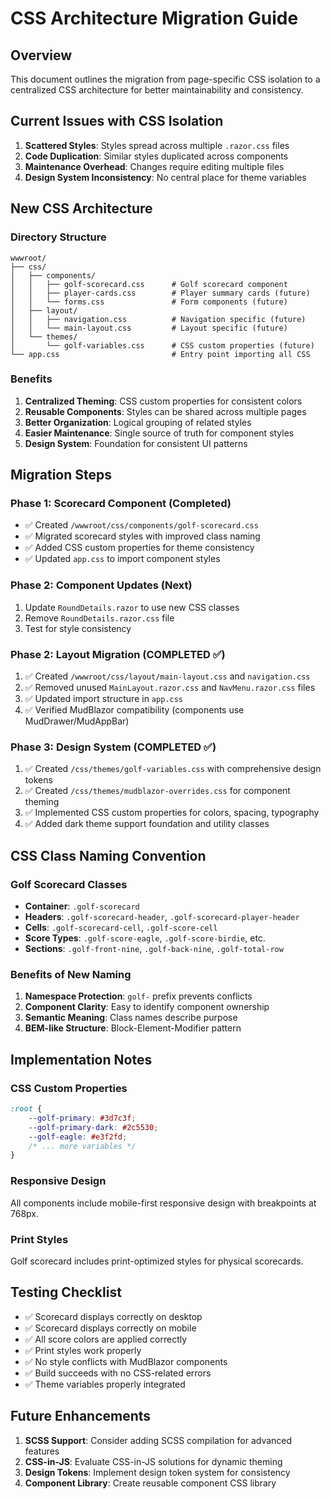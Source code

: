 # CSS Architecture Migration Guide

## Overview
This document outlines the migration from page-specific CSS isolation to a centralized CSS architecture for better maintainability and consistency.

## Current Issues with CSS Isolation
1. **Scattered Styles**: Styles spread across multiple `.razor.css` files
2. **Code Duplication**: Similar styles duplicated across components
3. **Maintenance Overhead**: Changes require editing multiple files
4. **Design System Inconsistency**: No central place for theme variables

## New CSS Architecture

### Directory Structure
```
wwwroot/
├── css/
│   ├── components/
│   │   ├── golf-scorecard.css      # Golf scorecard component
│   │   ├── player-cards.css        # Player summary cards (future)
│   │   └── forms.css               # Form components (future)
│   ├── layout/
│   │   ├── navigation.css          # Navigation specific (future)
│   │   └── main-layout.css         # Layout specific (future)
│   └── themes/
│       └── golf-variables.css      # CSS custom properties (future)
└── app.css                         # Entry point importing all CSS
```

### Benefits
1. **Centralized Theming**: CSS custom properties for consistent colors
2. **Reusable Components**: Styles can be shared across multiple pages
3. **Better Organization**: Logical grouping of related styles
4. **Easier Maintenance**: Single source of truth for component styles
5. **Design System**: Foundation for consistent UI patterns

## Migration Steps

### Phase 1: Scorecard Component (Completed)
- ✅ Created `/wwwroot/css/components/golf-scorecard.css`
- ✅ Migrated scorecard styles with improved class naming
- ✅ Added CSS custom properties for theme consistency
- ✅ Updated `app.css` to import component styles

### Phase 2: Component Updates (Next)
1. Update `RoundDetails.razor` to use new CSS classes
2. Remove `RoundDetails.razor.css` file
3. Test for style consistency

### Phase 2: Layout Migration (COMPLETED ✅)
1. ✅ Created `/wwwroot/css/layout/main-layout.css` and `navigation.css`
2. ✅ Removed unused `MainLayout.razor.css` and `NavMenu.razor.css` files  
3. ✅ Updated import structure in `app.css`
4. ✅ Verified MudBlazor compatibility (components use MudDrawer/MudAppBar)

### Phase 3: Design System (COMPLETED ✅)
1. ✅ Created `/css/themes/golf-variables.css` with comprehensive design tokens
2. ✅ Created `/css/themes/mudblazor-overrides.css` for component theming
3. ✅ Implemented CSS custom properties for colors, spacing, typography
4. ✅ Added dark theme support foundation and utility classes

## CSS Class Naming Convention

### Golf Scorecard Classes
- **Container**: `.golf-scorecard`
- **Headers**: `.golf-scorecard-header`, `.golf-scorecard-player-header`
- **Cells**: `.golf-scorecard-cell`, `.golf-score-cell`
- **Score Types**: `.golf-score-eagle`, `.golf-score-birdie`, etc.
- **Sections**: `.golf-front-nine`, `.golf-back-nine`, `.golf-total-row`

### Benefits of New Naming
1. **Namespace Protection**: `golf-` prefix prevents conflicts
2. **Component Clarity**: Easy to identify component ownership
3. **Semantic Meaning**: Class names describe purpose
4. **BEM-like Structure**: Block-Element-Modifier pattern

## Implementation Notes

### CSS Custom Properties
```css
:root {
    --golf-primary: #3d7c3f;
    --golf-primary-dark: #2c5530;
    --golf-eagle: #e3f2fd;
    /* ... more variables */
}
```

### Responsive Design
All components include mobile-first responsive design with breakpoints at 768px.

### Print Styles
Golf scorecard includes print-optimized styles for physical scorecards.

## Testing Checklist
- ✅ Scorecard displays correctly on desktop
- ✅ Scorecard displays correctly on mobile  
- ✅ All score colors are applied correctly
- ✅ Print styles work properly
- ✅ No style conflicts with MudBlazor components
- ✅ Build succeeds with no CSS-related errors
- ✅ Theme variables properly integrated

## Future Enhancements
1. **SCSS Support**: Consider adding SCSS compilation for advanced features
2. **CSS-in-JS**: Evaluate CSS-in-JS solutions for dynamic theming
3. **Design Tokens**: Implement design token system for consistency
4. **Component Library**: Create reusable component CSS library
